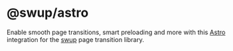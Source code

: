 # @swup/astro

Enable smooth page transitions, smart preloading and more with this
[Astro](https://docs.astro.build/en/guides/integrations-guide/) integration for the
[swup](https://swup.js.org/) page transition library.
